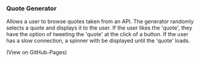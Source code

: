 ### Quote Generator ###

Allows a user to browse quotes taken from an API. The generator randomly selects a quote and displays it to the user. If the user likes the 'quote', they have the option of tweeting the 'quote' at the click of a button. If the user has a slow connection, a spinner with be displayed until the 'quote' loads.

(View on GitHub-Pages)
